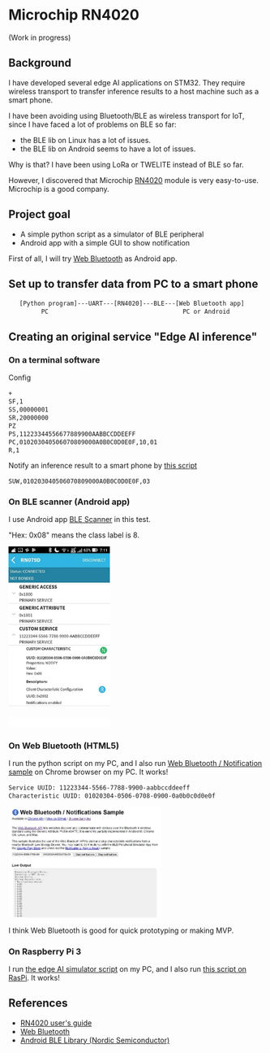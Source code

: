 # Microchip RN4020

(Work in progress)

## Background

I have developed several edge AI applications on STM32. They require wireless transport to transfer inference results to a host machine such as a smart phone.

I have been avoiding using Bluetooth/BLE as wireless transport for IoT, since I have faced a lot of problems on BLE so far:
- the BLE lib on Linux has a lot of issues.
- the BLE lib on Android seems to have a lot of issues.

Why is that? I have been using LoRa or TWELITE instead of BLE so far.

However, I discovered that Microchip [RN4020](https://www.microchip.com/wwwproducts/en/RN4020) module is very easy-to-use. Microchip is a good company.

## Project goal

- A simple python script as a simulator of BLE peripheral
- Android app with a simple GUI to show notification

First of all, I will try [Web Bluetooth](https://developers.google.com/web/updates/2015/07/interact-with-ble-devices-on-the-web) as Android app.

## Set up to transfer data from PC to a smart phone

```
   [Python program]---UART---[RN4020]---BLE---[Web Bluetooth app]
         PC                                     PC or Android
```

## Creating an original service "Edge AI inference"

### On a terminal software

Config
```
+
SF,1
SS,00000001
SR,20000000
PZ
PS,11223344556677889900AABBCCDDEEFF
PC,010203040506070809000A0B0C0D0E0F,10,01
R,1
```

Notify an inference result to a smart phone by [this script](./python/edge_ai_simulator.py)
```
SUW,010203040506070809000A0B0C0D0E0F,03
```

### On BLE scanner (Android app)

I use Android app [BLE Scanner](https://play.google.com/store/apps/details?id=com.macdom.ble.blescanner&hl=en) in this test.

"Hex: 0x08" means the class label is 8.

<img src="./doc/screenshot_notification.jpg" width=200>


### On Web Bluetooth (HTML5)

I run the python script on my PC, and I also run [Web Bluetooth / Notification sample](https://googlechrome.github.io/samples/web-bluetooth/notifications.htm) on Chrome browser on my PC. It works!

```
Service UUID: 11223344-5566-7788-9900-aabbccddeeff
Characteristic UUID: 01020304-0506-0708-0900-0a0b0c0d0e0f
```

<img src="./doc/screenshot_web_bluetooth.jpg" width=300>

I think Web Bluetooth is good for quick prototyping or making MVP.

### On Raspberry Pi 3

I run [the edge AI simulator script](./python/edge_ai_simulator.py) on my PC, and I also run [this script on RasPi](./python/get_notified.py). It works!

## References

- [RN4020 user's guide](http://ww1.microchip.com/downloads/en/devicedoc/70005191b.pdf)
- [Web Bluetooth](https://developers.google.com/web/updates/2015/07/interact-with-ble-devices-on-the-web)
- [Android BLE Library (Nordic Semiconductor)](https://github.com/NordicSemiconductor/Android-BLE-Library)
